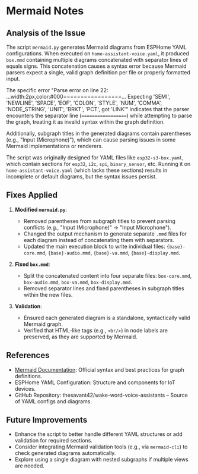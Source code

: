 # Mermaid Notes

## Analysis of the Issue

The script `mermaid.py` generates Mermaid diagrams from ESPHome YAML configurations. When executed on `home-assistant-voice.yaml`, it produced `box.mmd` containing multiple diagrams concatenated with separator lines of equals signs. This concatenation causes a syntax error because Mermaid parsers expect a single, valid graph definition per file or properly formatted input.

The specific error "Parse error on line 22: ...width:2px,color:#000=================... Expecting 'SEMI', 'NEWLINE', 'SPACE', 'EOF', 'COLON', 'STYLE', 'NUM', 'COMMA', 'NODE_STRING', 'UNIT', 'BRKT', 'PCT', got 'LINK'" indicates that the parser encounters the separator line (`=================`) while attempting to parse the graph, treating it as invalid syntax within the graph definition.

Additionally, subgraph titles in the generated diagrams contain parentheses (e.g., "Input (Microphone)"), which can cause parsing issues in some Mermaid implementations or renderers.

The script was originally designed for YAML files like `esp32-s3-box.yaml`, which contain sections for `esp32`, `i2c`, `spi`, `binary_sensor`, etc. Running it on `home-assistant-voice.yaml` (which lacks these sections) results in incomplete or default diagrams, but the syntax issues persist.

## Fixes Applied

1. **Modified `mermaid.py`**:
   - Removed parentheses from subgraph titles to prevent parsing conflicts (e.g., "Input (Microphone)" → "Input Microphone").
   - Changed the output mechanism to generate separate `.mmd` files for each diagram instead of concatenating them with separators.
   - Updated the main execution block to write individual files: `{base}-core.mmd`, `{base}-audio.mmd`, `{base}-va.mmd`, `{base}-display.mmd`.

2. **Fixed `box.mmd`**:
   - Split the concatenated content into four separate files: `box-core.mmd`, `box-audio.mmd`, `box-va.mmd`, `box-display.mmd`.
   - Removed separator lines and fixed parentheses in subgraph titles within the new files.

3. **Validation**:
   - Ensured each generated diagram is a standalone, syntactically valid Mermaid graph.
   - Verified that HTML-like tags (e.g., `<br/>`) in node labels are preserved, as they are supported by Mermaid.

## References

- [Mermaid Documentation](https://mermaid.js.org/): Official syntax and best practices for graph definitions.
- ESPHome YAML Configuration: Structure and components for IoT devices.
- GitHub Repository: thesavant42/wake-word-voice-assistants – Source of YAML configs and diagrams.

## Future Improvements

- Enhance the script to better handle different YAML structures or add validation for required sections.
- Consider integrating Mermaid validation tools (e.g., via `mermaid-cli`) to check generated diagrams automatically.
- Explore using a single diagram with nested subgraphs if multiple views are needed.